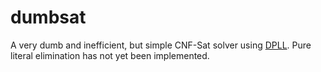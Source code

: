 # dumbsat
A very dumb and inefficient, but simple CNF-Sat solver using [DPLL](https://en.wikipedia.org/wiki/DPLL_algorithm).
Pure literal elimination has not yet been implemented.
